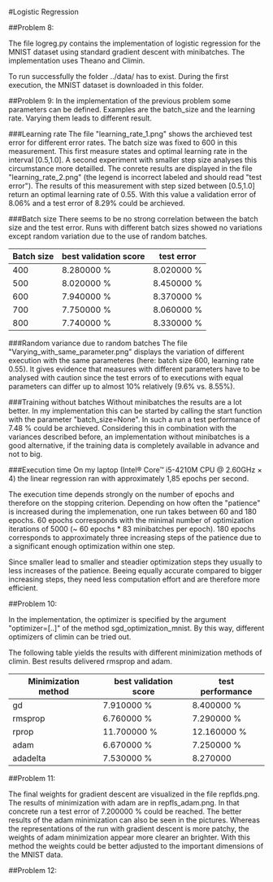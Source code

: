 #Logistic Regression

##Problem 8:

The file logreg.py contains the implementation of logistic regression for the MNIST dataset using standard gradient descent with minibatches. The implementation uses Theano and Climin.

To run successfully the folder ../data/ has to exist. During the first execution, the MNIST dataset is downloaded in this folder.


##Problem 9:
In the implementation of the previous problem some parameters can be defined. Examples are the batch_size and the learning rate. Varying them leads to different result.

###Learning rate
The file "learning_rate_1.png" shows the archieved test error for different error rates. The batch size was fixed to 600 in this measurement. This first measure states and optimal learning rate in the interval [0.5,1.0]. A second experiment with smaller step size analyses this circumstance more detailled. The conrete results are displayed in the file "learning_rate_2.png" (the legend is incorrect labeled and should read "test error"). The results of this measurement with step sized between [0.5,1.0] return an optimal learning rate of 0.55. With this value a validation error of 8.06% and a test error of 8.29% could be archieved. 

###Batch size
There seems to be no strong correlation between the batch size and the test error. Runs with different batch sizes showed no variations except random variation due to the use of random batches.

| Batch size | best validation score | test error|
|------------|-----------------------|-----------|
| 400        | 8.280000 %            | 8.020000 %|
| 500        | 8.020000 %            | 8.450000 %|
| 600        | 7.940000 %            | 8.370000 %|
| 700        | 7.750000 %            | 8.060000 %|
| 800        | 7.740000 %            | 8.330000 %|

###Random variance due to random batches
The file "Varying_with_same_parameter.png" displays the variation of different execution with the same parameteres (here: batch size 600, learning rate 0.55). It gives evidence that measures with different parameters have to be analysed with caution since the test errors of to executions with equal parameters can differ up to almost 10% relatively (9.6% vs. 8.55%).

###Training without batches
Without minibatches the results are a lot better. In my implementation this can be started by calling the start function with the parameter "batch_size=None". In such a run a test performance of 7.48 % could be archieved. Considering this in combination with the variances described before, an implementation without minibatches is a good alternative, if the training data is completely available in advance and not to big.

###Execution time
On my laptop (Intel® Core™ i5-4210M CPU @ 2.60GHz × 4) the linear regression ran with approximately 1,85 epochs per second.

The execution time depends strongly on the number of epochs and therefore on the stopping criterion. Depending on how often the "patience" is increased during the implemenation, one run takes between 60 and 180 epochs. 60 epochs corresponds with the minimal number of optimization iterations of 5000 (~ 60 epochs * 83 minibatches per epoch). 180 epochs corresponds to approximately three increasing steps of the patience due to a significant enough optimization within one step.

Since smaller lead to smaller and steadier optimization steps they usually to less increases of the patience. Beeing equally accurate compared to bigger increasing steps, they need less computation effort and are therefore more efficient.

##Problem 10:

In the implementation, the optimizer is specified by the argument "optimizer=[..]" of the method sgd_optimization_mnist. By this way, different optimizers of climin can be tried out.

The following table yields the results with different minimization methods of climin. Best results delivered rmsprop and adam.

| Minimization method | best validation score | test performance |
|---------------------|-----------------------|------------------|
| gd                  | 7.910000 %            | 8.400000 %       |
| rmsprop             | 6.760000 %            | 7.290000 %       |
| rprop               | 11.700000 %           | 12.160000 %      |
| adam                | 6.670000 %            | 7.250000 %       |
| adadelta            | 7.530000 %            | 8.270000         |


##Problem 11:

The final weights for gradient descent are visualized in the file repflds.png. The results of minimization with adam are in repfls_adam.png. In that concrete run a test error of 7.200000 % could be reached. The better results of the adam minimization can also be seen in the pictures. Whereas the representations of the run with gradient descent is more patchy, the weights of adam minimization appear more clearer an brighter. With this method the weights could be better adjusted to the important dimensions of the MNIST data. 

##Problem 12:



